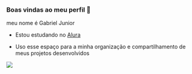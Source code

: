 ### Boas vindas ao meu perfil 🖤

meu nome é Gabriel Junior

- Estou estudando no [Alura](https://wwww.alura.com)

- Uso esse espaço para a minha organização e compartilhamento de meus projetos desenvolvidos


![](https://media.tenor.com/1fxCGeZXSbkAAAAd/rock-on-avril-lavigne.gif)
